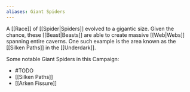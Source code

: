 ```yaml
---
aliases: Giant Spiders
---
```

A [[Race]] of [[Spider|Spiders]] evolved to a gigantic size. Given the chance, these [[Beast|Beasts]] are able to create massive [[Web|Webs]] spanning entire caverns. One such example is the area known as the [[Silken Paths]] in the [[Underdark]].

Some notable Giant Spiders in this Campaign:
* #TODO
* [[Silken Paths]]
* [[Arken Fissure]]